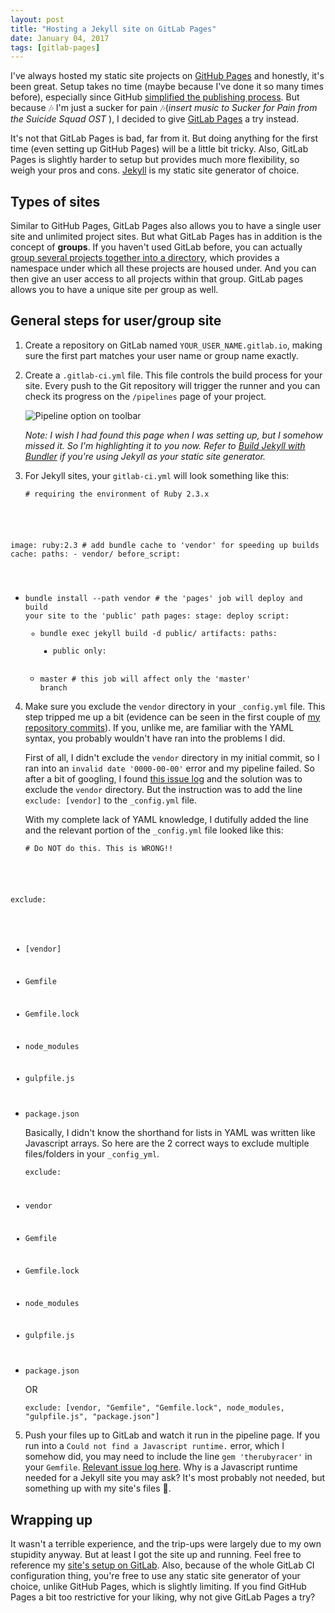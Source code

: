 ```yaml
---
layout: post
title: "Hosting a Jekyll site on GitLab Pages"
date: January 04, 2017
tags: [gitlab-pages]
---
```

I've always hosted my static site projects on [GitHub Pages](https://pages.github.com/) and honestly, it's been great. Setup takes no time (maybe because I've done it so many times before), especially since GitHub [simplified the publishing process](https://github.com/blog/2228-simpler-github-pages-publishing). But because <span class="emoji">&#x1F3B6;</span> I'm just a sucker for pain <span class="emoji">&#x1F3B6;</span>(*insert music to Sucker for Pain from the Suicide Squad OST* ), I decided to give [GitLab Pages](https://pages.gitlab.io/) a try instead.

It's not that GitLab Pages is bad, far from it. But doing anything for the first time (even setting up GitHub Pages) will be a little bit tricky. Also, GitLab Pages is slightly harder to setup but provides much more flexibility, so weigh your pros and cons. [Jekyll](https://jekyllrb.com/) is my static site generator of choice.

## Types of sites

Similar to GitHub Pages, GitLab Pages also allows you to have a single user site and unlimited project sites. But what GitLab Pages has in addition is the concept of **groups**. If you haven't used GitLab before, you can actually [group several projects together into a directory](https://docs.gitlab.com/ee/workflow/groups.html), which provides a namespace under which all these projects are housed under. And you can then give an user access to all projects within that group. GitLab pages allows you to have a unique site per group as well.

## General steps for user/group site

1. Create a repository on GitLab named `YOUR_USER_NAME.gitlab.io`, making sure the first part matches your user name or group name exactly.

2. Create a `.gitlab-ci.yml` file. This file controls the build process for your site. Every push to the Git repository will trigger the runner and you can check its progress on the `/pipelines` page of your project.

    <img srcset="{{ site.url }}/images/posts/gitlab-pages/pipeline-480.png 480w, {{ site.url }}/images/posts/gitlab-pages/pipeline-640.png 640w, {{ site.url }}/images/posts/gitlab-pages/pipeline-960.png 960w, {{ site.url }}/images/posts/gitlab-pages/pipeline-1280.png 1280w" sizes="(max-width: 400px) 100vw, (max-width: 960px) 75vw, 640px" src="{{ site.url }}/images/posts/gitlab-pages/pipeline-640.png" alt="Pipeline option on toolbar" />

    *Note: I wish I had found this page when I was setting up, but I somehow missed it. So I'm highlighting it to you now. Refer to [Build Jekyll with Bundler](https://gitlab.com/jekyll-themes/default-bundler) if you're using Jekyll as your static site generator.*

3. <p class="no-margin">For Jekyll sites, your <code>gitlab-ci.yml</code> will look something like this:</p>

    <pre><code class="language-yaml">&num; requiring the environment of Ruby 2.3.x
image: ruby:2.3
&num; add bundle cache to 'vendor' for speeding up builds
cache:
  paths:
      - vendor/
before_script:
  - bundle install --path vendor
&num; the 'pages' job will deploy and build your site to the 'public' path
pages:
  stage: deploy
  script:
      - bundle exec jekyll build -d public/
  artifacts:
        paths:
          - public
  only:
      - master &num; this job will affect only the 'master' branch</code></pre>

4. Make sure you exclude the `vendor` directory in your `_config.yml` file. This step tripped me up a bit (evidence can be seen in the first couple of [my repository commits](https://gitlab.com/penang-hokkien/penang-hokkien.gitlab.io/commits/master)). If you, unlike me, are familiar with the YAML syntax, you probably wouldn't have ran into the problems I did.

    First of all, I didn't exclude the `vendor` directory in my initial commit, so I ran into an `invalid date '0000-00-00'` error and my pipeline failed. So after a bit of googling, I found [this issue log](https://github.com/jekyll/jekyll/issues/2938) and the solution was to exclude the `vendor` directory. But the instruction was to add the line `exclude: [vendor]` to the `_config.yml` file.

    With my complete lack of YAML knowledge, I dutifully added the line and the relevant portion of the `_config.yml` file looked like this:

    <pre><code class="language-yaml"># Do NOT do this. This is WRONG!!
exclude:
  - [vendor]
  - Gemfile
  - Gemfile.lock
  - node_modules
  - gulpfile.js
  - package.json</code></pre>

    Basically, I didn't know the shorthand for lists in YAML was written like Javascript arrays. So here are the 2 correct ways to exclude multiple files/folders in your `_config_yml`.

    <pre><code class="language-yaml">exclude:
  - vendor
  - Gemfile
  - Gemfile.lock
  - node_modules
  - gulpfile.js
  - package.json</code></pre>

    OR

    <pre><code class="language-yaml">exclude: [vendor, "Gemfile", "Gemfile.lock", node_modules, "gulpfile.js", "package.json"]</code></pre>

5. Push your files up to GitLab and watch it run in the pipeline page. If you run into a `Could not find a Javascript runtime.` error, which I somehow did, you may need to include the line `gem 'therubyracer'` in your `Gemfile`. [Relevant issue log here](https://github.com/jekyll/jekyll/issues/2327). Why is a Javascript runtime needed for a Jekyll site you may ask? It's most probably not needed, but something up with my site's files <span class="emoji">&#x1F937;</span>.

## Wrapping up

It wasn't a terrible experience, and the trip-ups were largely due to my own stupidity anyway. But at least I got the site up and running. Feel free to reference my [site's setup on GitLab](https://gitlab.com/penang-hokkien/penang-hokkien.gitlab.io). Also, because of the whole GitLab CI configuration thing, you're free to use any static site generator of your choice, unlike GitHub Pages, which is slightly limiting. If you find GitHub Pages a bit too restrictive for your liking, why not give GitLab Pages a try?
